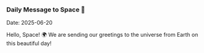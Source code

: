 ### Daily Message to Space 🌌
Date: 2025-06-20

Hello, Space! 🌍 We are sending our greetings to the universe from Earth on this beautiful day!
